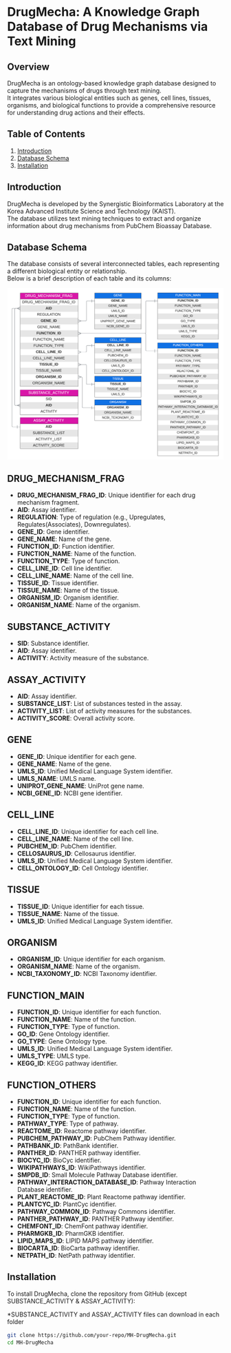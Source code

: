 # DrugMecha: A Knowledge Graph Database of Drug Mechanisms via Text Mining

## Overview
DrugMecha is an ontology-based knowledge graph database designed to capture the mechanisms of drugs through text mining.<br>
It integrates various biological entities such as genes, cell lines, tissues, organisms, and biological functions to provide a comprehensive resource for understanding drug actions and their effects.

## Table of Contents
1. [Introduction](#introduction)
2. [Database Schema](#database-schema)
3. [Installation](#installation)

## Introduction
DrugMecha is developed by the Synergistic Bioinformatics Laboratory at the Korea Advanced Institute Science and Technology (KAIST).<br>
The database utilizes text mining techniques to extract and organize information about drug mechanisms from PubChem Bioassay Database.

## Database Schema
The database consists of several interconnected tables, each representing a different biological entity or relationship.<br>
Below is a brief description of each table and its columns:

![Schema of DrugMecha](https://github.com/SYNBI-KAIST/MH-DrugMecha/raw/main/DrugMecha/DrugMecha-Schema.png)

## DRUG_MECHANISM_FRAG

- **DRUG_MECHANISM_FRAG_ID**: Unique identifier for each drug mechanism fragment.
- **AID**: Assay identifier.
- **REGULATION**: Type of regulation (e.g., Upregulates, Regulates(Associates), Downregulates).
- **GENE_ID**: Gene identifier.
- **GENE_NAME**: Name of the gene.
- **FUNCTION_ID**: Function identifier.
- **FUNCTION_NAME**: Name of the function.
- **FUNCTION_TYPE**: Type of function.
- **CELL_LINE_ID**: Cell line identifier.
- **CELL_LINE_NAME**: Name of the cell line.
- **TISSUE_ID**: Tissue identifier.
- **TISSUE_NAME**: Name of the tissue.
- **ORGANISM_ID**: Organism identifier.
- **ORGANISM_NAME**: Name of the organism.

## SUBSTANCE_ACTIVITY

- **SID**: Substance identifier.
- **AID**: Assay identifier.
- **ACTIVITY**: Activity measure of the substance.

## ASSAY_ACTIVITY

- **AID**: Assay identifier.
- **SUBSTANCE_LIST**: List of substances tested in the assay.
- **ACTIVITY_LIST**: List of activity measures for the substances.
- **ACTIVITY_SCORE**: Overall activity score.

## GENE

- **GENE_ID**: Unique identifier for each gene.
- **GENE_NAME**: Name of the gene.
- **UMLS_ID**: Unified Medical Language System identifier.
- **UMLS_NAME**: UMLS name.
- **UNIPROT_GENE_NAME**: UniProt gene name.
- **NCBI_GENE_ID**: NCBI gene identifier.

## CELL_LINE

- **CELL_LINE_ID**: Unique identifier for each cell line.
- **CELL_LINE_NAME**: Name of the cell line.
- **PUBCHEM_ID**: PubChem identifier.
- **CELLOSAURUS_ID**: Cellosaurus identifier.
- **UMLS_ID**: Unified Medical Language System identifier.
- **CELL_ONTOLOGY_ID**: Cell Ontology identifier.

## TISSUE

- **TISSUE_ID**: Unique identifier for each tissue.
- **TISSUE_NAME**: Name of the tissue.
- **UMLS_ID**: Unified Medical Language System identifier.

## ORGANISM

- **ORGANISM_ID**: Unique identifier for each organism.
- **ORGANISM_NAME**: Name of the organism.
- **NCBI_TAXONOMY_ID**: NCBI Taxonomy identifier.

## FUNCTION_MAIN

- **FUNCTION_ID**: Unique identifier for each function.
- **FUNCTION_NAME**: Name of the function.
- **FUNCTION_TYPE**: Type of function.
- **GO_ID**: Gene Ontology identifier.
- **GO_TYPE**: Gene Ontology type.
- **UMLS_ID**: Unified Medical Language System identifier.
- **UMLS_TYPE**: UMLS type.
- **KEGG_ID**: KEGG pathway identifier.

## FUNCTION_OTHERS

- **FUNCTION_ID**: Unique identifier for each function.
- **FUNCTION_NAME**: Name of the function.
- **FUNCTION_TYPE**: Type of function.
- **PATHWAY_TYPE**: Type of pathway.
- **REACTOME_ID**: Reactome pathway identifier.
- **PUBCHEM_PATHWAY_ID**: PubChem Pathway identifier.
- **PATHBANK_ID**: PathBank identifier.
- **PANTHER_ID**: PANTHER pathway identifier.
- **BIOCYC_ID**: BioCyc identifier.
- **WIKIPATHWAYS_ID**: WikiPathways identifier.
- **SMPDB_ID**: Small Molecule Pathway Database identifier.
- **PATHWAY_INTERACTION_DATABASE_ID**: Pathway Interaction Database identifier.
- **PLANT_REACTOME_ID**: Plant Reactome pathway identifier.
- **PLANTCYC_ID**: PlantCyc identifier.
- **PATHWAY_COMMON_ID**: Pathway Commons identifier.
- **PANTHER_PATHWAY_ID**: PANTHER Pathway identifier.
- **CHEMFONT_ID**: ChemFont pathway identifier.
- **PHARMGKB_ID**: PharmGKB identifier.
- **LIPID_MAPS_ID**: LIPID MAPS pathway identifier.
- **BIOCARTA_ID**: BioCarta pathway identifier.
- **NETPATH_ID**: NetPath pathway identifier.

## Installation
To install DrugMecha, clone the repository from GitHub (except SUBSTANCE_ACTIVITY & ASSAY_ACTIVITY):

*SUBSTANCE_ACTIVITY and ASSAY_ACTIVITY files can download in each folder

```sh
git clone https://github.com/your-repo/MH-DrugMecha.git
cd MH-DrugMecha

